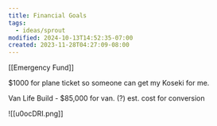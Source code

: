 ```yaml
---
title: Financial Goals
tags:
  - ideas/sprout
modified: 2024-10-13T14:52:35-07:00
created: 2023-11-28T04:27:09-08:00
---
```

[[Emergency Fund]]

$1000 for plane ticket so someone can get my Koseki for me.

Van Life Build - $85,000 for van.
(?) est. cost for conversion



![[u0ocDRI.png]]
